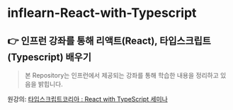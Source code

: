 # inflearn-React-with-Typescript
:point_right: **인프런 강좌를 통해 리액트(React), 타입스크립트(Typescript) 배우기**
------------
> 본 Repository는 인프런에서 제공되는 강좌를 통해 학습한 내용을 정리하고 있음을 밝힙니다.

원강의: [타입스크립트코리아 : React with TypeScript 세미나](https://www.inflearn.com/course/react-with-typescript/dashboard)
